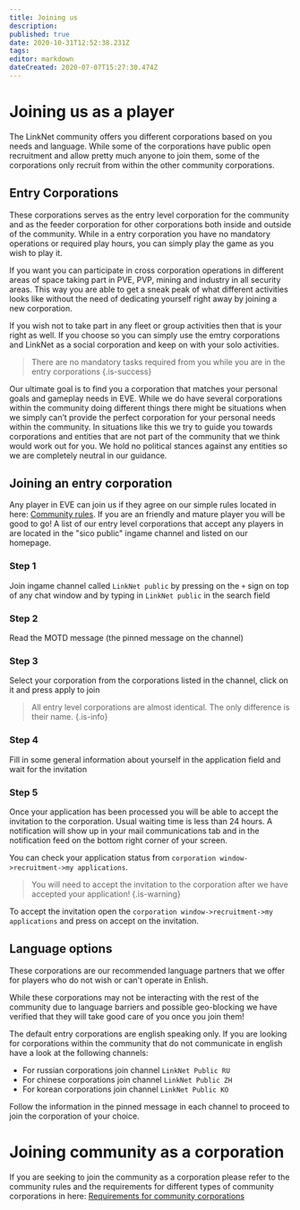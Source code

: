 ```yaml
---
title: Joining us
description: 
published: true
date: 2020-10-31T12:52:38.231Z
tags: 
editor: markdown
dateCreated: 2020-07-07T15:27:30.474Z
---
```


# Joining us as a player
The LinkNet community offers you different corporations based on you needs and language. While some of the corporations have public open recruitment and allow pretty much anyone to join them, some of the corporations only recruit from within the other community corporations.

## Entry Corporations
These corporations serves as the entry level corporation for the community and as the feeder corporation for other corporations both inside and outside of the community. While in a entry corporation you have no mandatory operations or required play hours, you can simply play the game as you wish to play it.

If you want you can participate in cross corporation operations in different areas of space taking part in PVE, PVP, mining and industry in all security areas. This way you are able to get a sneak peak of what different activities looks like without the need of dedicating yourself right away by joining a new corporation.

If you wish not to take part in any fleet or group activities then that is your right as well. If you choose so you can simply use the emtry corporations and LinkNet as a social corporation and keep on with your solo activities.

> There are no mandatory tasks required from you while you are in the entry corporations
{.is-success}

Our ultimate goal is to find you a corporation that matches your personal goals and gameplay needs in EVE. While we do have several corporations within the community doing different things there might be situations when we simply can’t provide the perfect corporation for your personal needs within the community. In situations like this we try to guide you towards corporations and entities that are not part of the community that we think would work out for you. We hold no political stances against any entities so we are completely neutral in our guidance.

## Joining an entry corporation

Any player in EVE can join us if they agree on our simple rules located in here: [Community rules](/community/rules). If you are an friendly and mature player you will be good to go! A list of our entry level corporations that accept any players in are located in the "sico public" ingame channel and listed on our homepage.

### Step 1
Join ingame channel called `LinkNet public` by pressing on the `+` sign on top of any chat window and by typing in `LinkNet public` in the search field

### Step 2
Read the MOTD message (the pinned message on the channel)

### Step 3
Select your corporation from the corporations listed in the channel, click on it and press apply to join

> All entry level corporations are almost identical. The only difference is their name.
{.is-info}

### Step 4
Fill in some general information about yourself in the application field and wait for the invitation

### Step 5
Once your application has been processed you will be able to accept the invitation to the corporation. Usual waiting time is less than 24 hours. A notification will show up in your mail communications tab and in the notification feed on the bottom right corner of your screen.

You can check your application status from `corporation window->recruitment->my applications`.

> You will need to accept the invitation to the corporation after we have accepted your application!
{.is-warning}

To accept the invitation open the `corporation window->recruitment->my applications` and press on accept on the invitation.

## Language options
These corporations are our recommended language partners that we offer for players who do not wish or can't operate in Enlish. 

While these corporations may not be interacting with the rest of the community due to language barriers and possible geo-blocking we have verified that they will take good care of you once you join them!

The default entry corporations are english speaking only. If you are looking for corporations within the community that do not communicate in english have a look at the following channels:

- For russian corporations join channel `LinkNet Public RU`
- For chinese corporations join channel `LinkNet Public ZH`
- For korean corporations join channel `LinkNet Public KO`

Follow the information in the pinned message in each channel to proceed to join the corporation of your choice.

# Joining community as a corporation
If you are seeking to join the community as a corporation please refer to the community rules and the requirements for different types of community corporations in here: [Requirements for community corporations](/community/rules#requirements-for-all-coalition-members)

